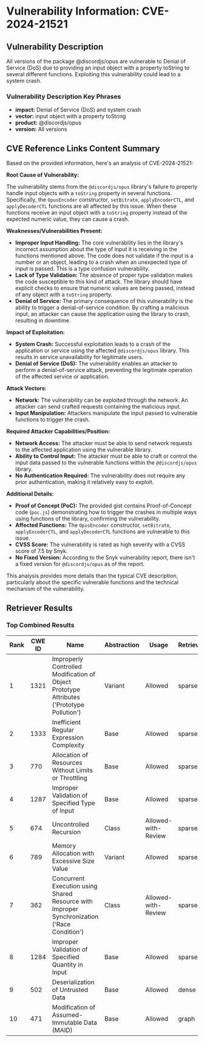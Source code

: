 # Vulnerability Information: CVE-2024-21521

## Vulnerability Description
All versions of the package @discordjs/opus are vulnerable to Denial of Service (DoS) due to providing an input object with a property toString to several different functions. Exploiting this vulnerability could lead to a system crash.

### Vulnerability Description Key Phrases
- **impact:** Denial of Service (DoS) and system crash
- **vector:** input object with a property toString
- **product:** @discordjs/opus
- **version:** All versions

## CVE Reference Links Content Summary
Based on the provided information, here's an analysis of CVE-2024-21521:

**Root Cause of Vulnerability:**

The vulnerability stems from the `@discordjs/opus` library's failure to properly handle input objects with a `toString` property in several functions. Specifically, the `OpusEncoder` constructor, `setBitrate`, `applyEncoderCTL`, and `applyDecoderCTL` functions are all affected by this issue. When these functions receive an input object with a `toString` property instead of the expected numeric value, they can cause a crash.

**Weaknesses/Vulnerabilities Present:**

- **Improper Input Handling:** The core vulnerability lies in the library's incorrect assumption about the type of input it is receiving in the functions mentioned above. The code does not validate if the input is a number or an object, leading to a crash when an unexpected type of input is passed. This is a type confusion vulnerability.
- **Lack of Type Validation:** The absence of proper type validation makes the code susceptible to this kind of attack. The library should have explicit checks to ensure that numeric values are being passed, instead of any object with a `toString` property.
- **Denial of Service:** The primary consequence of this vulnerability is the ability to trigger a denial-of-service condition. By crafting a malicious input, an attacker can cause the application using the library to crash, resulting in downtime.

**Impact of Exploitation:**

- **System Crash:** Successful exploitation leads to a crash of the application or service using the affected `@discordjs/opus` library. This results in service unavailability for legitimate users.
- **Denial of Service (DoS):** The vulnerability enables an attacker to perform a denial-of-service attack, preventing the legitimate operation of the affected service or application.

**Attack Vectors:**

- **Network:** The vulnerability can be exploited through the network. An attacker can send crafted requests containing the malicious input.
- **Input Manipulation:** Attackers manipulate the input passed to vulnerable functions to trigger the crash.

**Required Attacker Capabilities/Position:**

- **Network Access:** The attacker must be able to send network requests to the affected application using the vulnerable library.
- **Ability to Control Input:** The attacker must be able to craft or control the input data passed to the vulnerable functions within the `@discordjs/opus` library.
- **No Authentication Required:** The vulnerability does not require any prior authentication, making it relatively easy to exploit.

**Additional Details:**

- **Proof of Concept (PoC):** The provided gist contains Proof-of-Concept code (`poc.js`) demonstrating how to trigger the crashes in multiple ways using functions of the library, confirming the vulnerability.
- **Affected Functions:** The `OpusEncoder` constructor, `setBitrate`, `applyEncoderCTL`, and `applyDecoderCTL` functions are vulnerable to this issue.
- **CVSS Score:** The vulnerability is rated as high severity with a CVSS score of 7.5 by Snyk.
- **No Fixed Version:** According to the Snyk vulnerability report, there isn't a fixed version for `@discordjs/opus` as of the report.

This analysis provides more details than the typical CVE description, particularly about the specific vulnerable functions and the technical mechanism of the vulnerability.

## Retriever Results

### Top Combined Results

| Rank | CWE ID | Name | Abstraction | Usage  | Retrievers | Individual Scores |
|------|--------|------|-------------|-------|------------|-------------------|
| 1 | 1321 | Improperly Controlled Modification of Object Prototype Attributes ('Prototype Pollution') | Variant | Allowed | sparse | 0.076 |
| 2 | 1333 | Inefficient Regular Expression Complexity | Base | Allowed | sparse | 0.071 |
| 3 | 770 | Allocation of Resources Without Limits or Throttling | Base | Allowed | sparse | 0.070 |
| 4 | 1287 | Improper Validation of Specified Type of Input | Base | Allowed | sparse | 0.070 |
| 5 | 674 | Uncontrolled Recursion | Class | Allowed-with-Review | sparse | 0.069 |
| 6 | 789 | Memory Allocation with Excessive Size Value | Variant | Allowed | sparse | 0.068 |
| 7 | 362 | Concurrent Execution using Shared Resource with Improper Synchronization ('Race Condition') | Class | Allowed-with-Review | sparse | 0.068 |
| 8 | 1284 | Improper Validation of Specified Quantity in Input | Base | Allowed | sparse | 0.068 |
| 9 | 502 | Deserialization of Untrusted Data | Base | Allowed | dense | 0.469 |
| 10 | 471 | Modification of Assumed-Immutable Data (MAID) | Base | Allowed | graph | 0.002 |

